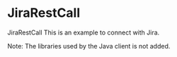 # JiraRestCall
JiraRestCall
This is an example to connect with Jira.

Note: The libraries used by the Java client is not added.
